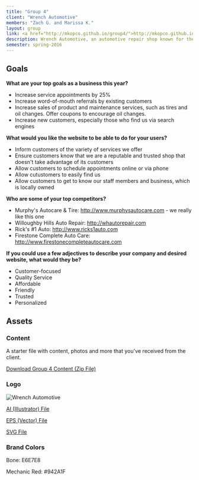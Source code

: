 ```yaml
---
title: "Group 4"
client: "Wrench Automotive"
members: "Zach G. and Marissa K."
layout: group
link: <a href="http://mkopco.github.io/group4/">http://mkopco.github.io/group4/</a>
description: Wrench Automotive, an automotive repair shop known for their personalized and high-quality service.
semester: spring-2016
---
```


## Goals

**What are your top goals as a business this year?**

* Increase service appointments by 25%
* Increase word-of-mouth referrals by existing customers
* Increase sales of product and maintenance services, such as tires and oil changes.  Offer coupons to encourage oil changes.
* Increase new customers, especially those who find us via search engines

**What would you like the website to be able to do for your users?**

* Inform customers of the variety of services we offer
* Ensure customers know that we are a reputable and trusted shop that doesn't take advantage of its customers
* Allow customers to schedule appointments online or via phone
* Allow cutustomers to easily find us
* Allow customers to get to know our staff members and business, which is locally owned

**Who are some of your top competitors?**

* Murphy's Autocare & Tire: http://www.murphysautocare.com - we really like this one
* Willoughby Hills Auto Repair: http://whautorepair.com
* Rick's #1 Auto: http://www.ricks1auto.com
* Firestone Complete Auto Care: http://www.firestonecompleteautocare.com

**If you could use a few adjectives to describe your company and desired website, what would they be?**

* Customer-focused
* Quality Service
* Affordable
* Friendly
* Trusted
* Personalized

## Assets

### Content

A starter file with content, photos and more that you've received from the client.  

<a href="/groups/assets/group4/Group-4-Content.zip">Download Group 4 Content (Zip File)</a>

### Logo
<img src="/groups/assets/group4/wrench.svg" alt="Wrench Automotive" />

<a href="/groups/assets/group4/wrench.ai">AI (Illustrator) File</a>

<a href="/groups/assets/group4/wrench.eps">EPS (Vector) File</a>

<a href="/groups/assets/group4/wrench.svg">SVG File</a>

### Brand Colors

Bone: E6E7E8

Mechanic Red: #942A1F